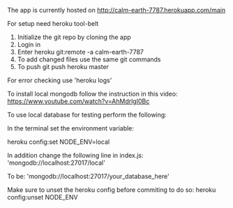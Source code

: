 The app is currently hosted on http://calm-earth-7787.herokuapp.com/main

For setup need heroku tool-belt

1. Initialize the git repo by cloning the app
2. Login in
3. Enter heroku git:remote -a calm-earth-7787
4. To add changed files use the same git commands
5. To push git push heroku master

For error checking use 'heroku logs'

To install local mongodb follow the instruction in this video:
https://www.youtube.com/watch?v=AhMdrlgI0Bc

To use local database for testing perform the following:

In the terminal set the environment variable:

  heroku config:set NODE_ENV=local

In addition change the following line in index.js:
'mongodb://localhost:27017/local'

To be:
'mongodb://localhost:27017/your_database_here'

Make sure to unset the heroku config before commiting to do so:
  heroku config:unset NODE_ENV